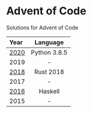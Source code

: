 # Advent of Code #

Solutions for Advent of Code

| Year            | Language     |
| :-------------  | :----------: |
| [2020](./2020)  | Python 3.8.5 |
| 2019            | -            |
| [2018](./2018)  | Rust 2018    |
| 2017            | -            |
| [2016](./2016)  | Haskell      |
| 2015            | -            |
